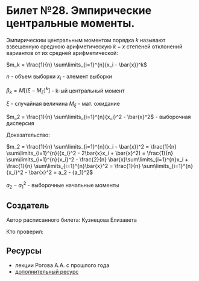 # Билет №28. Эмпирические центральные моменты.
Эмпирическим центральным моментом порядка $k$ называют взвешенную среднюю арифметическую $k-x$ степеней отклонений вариантов от их средней арифметической:

$m_k = \frac{1}{n} \sum\limits_{i=1}^{n}(x_i - \bar{x})^k$

$n$ - объем выборки
$x_i$ - элемент выборки

$\beta_k = M[(\xi - M_\xi)^k]$ - k-ый центральный момент

$\xi$ - случайная величина
$M_\xi$ - мат. ожидание

$m_2 = \frac{1}{n} \sum\limits_{i=1}^{n}{x_i}^2 - \bar{x}^2$ - выборочная дисперсия

Доказательство:

$m_2 = \frac{1}{n} \sum\limits_{i=1}^{n}(x_i - \bar{x})^2 = \frac{1}{n} \sum\limits_{i=1}^{n}({x_i}^2 - 2\bar{x}x_i + \bar{x}^2) = \frac{1}{n} \sum\limits_{i=1}^{n}{x_i}^2 - \frac{2}{n} \bar{x}\sum\limits_{i=1}^{n}x_i + \frac{1}{n} \sum\limits_{i=1}^{n}\bar{x}^2 = \frac{1}{n} \sum\limits_{i=1}^{n}{x_i}^2 - \bar{x}^2 = a_2 - {a_1}^2$

$a_2 - {a_1}^2$ - выборочные начальные моменты

## Создатель

Автор расписанного билета: Кузнецова Елизавета

Кто проверил:


## Ресурсы
- лекции Рогова А.А. с прошлого года
- [дополнительный ресурс](https://studfile.net/preview/5567947/page:7/)
